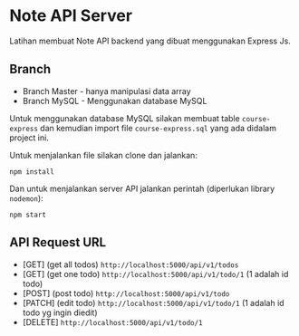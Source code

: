 # Note API Server
Latihan membuat Note API backend yang dibuat menggunakan Express Js.

## Branch
* Branch Master - hanya manipulasi data array
* Branch MySQL - Menggunakan database MySQL

Untuk menggunakan database MySQL silakan membuat table `course-express` dan kemudian import file `course-express.sql` yang ada didalam project ini.

Untuk menjalankan file silakan clone dan jalankan:

```
npm install
```

Dan untuk menjalankan server API jalankan perintah (diperlukan library `nodemon`):

```
npm start
```

## API Request URL
* [GET] (get all todos) `http://localhost:5000/api/v1/todos`
* [GET] (get one todo) `http://localhost:5000/api/v1/todo/1` (1 adalah id todo)
* [POST] (post todo) `http://localhost:5000/api/v1/todo`
* [PATCH] (edit todo) `http://localhost:5000/api/v1/todo/1` (1 adalah id todo yg ingin diedit)
* [DELETE] `http://localhost:5000/api/v1/todo/1`